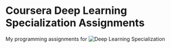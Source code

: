 # Coursera Deep Learning Specialization Assignments


My programming assignments for ![Deep Learning Specialization](https://www.coursera.org/specializations/deep-learning)


